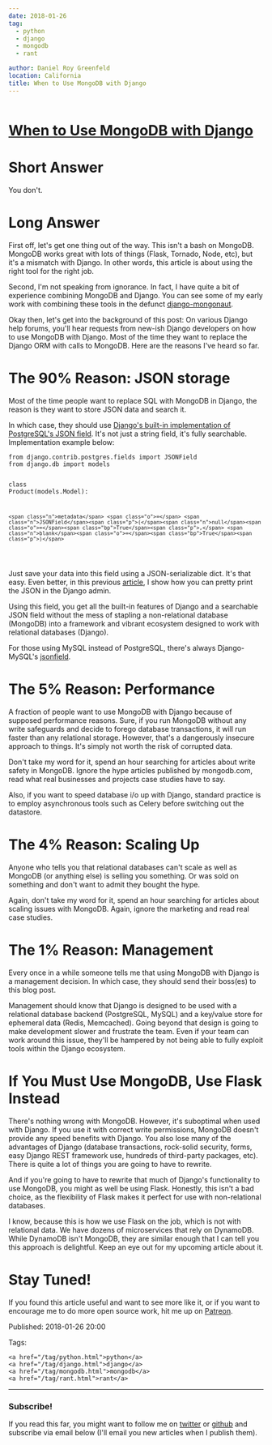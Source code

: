 ```yaml
---
date: 2018-01-26
tag:
  - python
  - django
  - mongodb
  - rant

author: Daniel Roy Greenfeld
location: California
title: When to Use MongoDB with Django
---
```


<div class="twelve wide column">
  <h1 class="ui block header">
    <div class="content">
      <a href="/when-to-use-mongodb-with-django.html"
        >When to Use MongoDB with Django</a
      >
    </div>
  </h1>
  <h1 id="short-answer">Short Answer</h1>
  <p>You don't.</p>
  <h1 id="long-answer">Long Answer</h1>
  <p>
    First off, let's get one thing out of the way. This isn't a bash on MongoDB.
    MongoDB works great with lots of things (Flask, Tornado, Node, etc), but
    it's a mismatch with Django. In other words, this article is about using the
    right tool for the right job.
  </p>
  <p>
    Second, I'm not speaking from ignorance. In fact, I have quite a bit of
    experience combining MongoDB and Django. You can see some of my early work
    with combining these tools in the defunct
    <a href="https://github.com/jazzband/django-mongonaut" target="_blank"
      >django-mongonaut</a
    >.
  </p>
  <p>
    Okay then, let's get into the background of this post: On various Django
    help forums, you'll hear requests from new-ish Django developers on how to
    use MongoDB with Django. Most of the time they want to replace the Django
    ORM with calls to MongoDB. Here are the reasons I've heard so far.
  </p>
  <h1 id="the-90-reason-json-storage">The 90% Reason: JSON storage</h1>
  <p>
    Most of the time people want to replace SQL with MongoDB in Django, the
    reason is they want to store JSON data and search it.
  </p>
  <p>
    In which case, they should use
    <a
      href="https://docs.djangoproject.com/en/2.0/ref/contrib/postgres/fields/#jsonfield"
      target="_blank"
      >Django's built-in implementation of PostgreSQL's JSON field</a
    >. It's not just a string field, it's fully searchable. Implementation
    example below:
  </p>
  <div class="codehilite ui secondary segment">
    <pre><span></span><code><span class="kn">from</span> <span class="nn">django.contrib.postgres.fields</span> <span class="kn">import</span> <span class="n">JSONField</span>
<span class="kn">from</span> <span class="nn">django.db</span> <span class="kn">import</span> <span class="n">models</span>

<span class="k">class</span> <span class="nc">Product</span><span class="p">(</span><span class="n">models</span><span class="o">.</span><span class="n">Model</span><span class="p">):</span>

    <span class="n">metadata</span> <span class="o">=</span> <span class="n">JSONField</span><span class="p">(</span><span class="n">null</span><span class="o">=</span><span class="bp">True</span><span class="p">,</span> <span class="n">blank</span><span class="o">=</span><span class="bp">True</span><span class="p">)</span>

</code></pre>
  </div>

  <p>
    Just save your data into this field using a JSON-serializable dict. It's
    that easy. Even better, in this previous
    <a
      href="https://www.pydanny.com/pretty-formatting-json-django-admin.html"
      target="_blank"
      >article</a
    >, I show how you can pretty print the JSON in the Django admin.
  </p>
  <p>
    Using this field, you get all the built-in features of Django and a
    searchable JSON field without the mess of stapling a non-relational database
    (MongoDB) into a framework and vibrant ecosystem designed to work with
    relational databases (Django).
  </p>
  <p>
    For those using MySQL instead of PostgreSQL, there's always Django-MySQL's
    <a
      href="https://django-mysql.readthedocs.io/en/latest/model_fields/json_field.html"
      target="_blank"
      >jsonfield</a
    >.
  </p>
  <h1 id="the-5-reason-performance">The 5% Reason: Performance</h1>
  <p>
    A fraction of people want to use MongoDB with Django because of supposed
    performance reasons. Sure, if you run MongoDB without any write safeguards
    and decide to forego database transactions, it will run faster than any
    relational storage. However, that's a dangerously insecure approach to
    things. It's simply not worth the risk of corrupted data.
  </p>
  <p>
    Don't take my word for it, spend an hour searching for articles about write
    safety in MongoDB. Ignore the hype articles published by mongodb.com, read
    what real businesses and projects case studies have to say.
  </p>
  <p>
    Also, if you want to speed database i/o up with Django, standard practice is
    to employ asynchronous tools such as Celery before switching out the
    datastore.
  </p>
  <h1 id="the-4-reason-scaling-up">The 4% Reason: Scaling Up</h1>
  <p>
    Anyone who tells you that relational databases can't scale as well as
    MongoDB (or anything else) is selling you something. Or was sold on
    something and don't want to admit they bought the hype.
  </p>
  <p>
    Again, don't take my word for it, spend an hour searching for articles about
    scaling issues with MongoDB. Again, ignore the marketing and read real case
    studies.
  </p>
  <h1 id="the-1-reason-management">The 1% Reason: Management</h1>
  <p>
    Every once in a while someone tells me that using MongoDB with Django is a
    management decision. In which case, they should send their boss(es) to this
    blog post.
  </p>
  <p>
    Management should know that Django is designed to be used with a relational
    database backend (PostgreSQL, MySQL) and a key/value store for ephemeral
    data (Redis, Memcached). Going beyond that design is going to make
    development slower and frustrate the team. Even if your team can work around
    this issue, they'll be hampered by not being able to fully exploit tools
    within the Django ecosystem.
  </p>
  <h1 id="if-you-must-use-mongodb-use-flask-instead">
    If You Must Use MongoDB, Use Flask Instead
  </h1>
  <p>
    There's nothing wrong with MongoDB. However, it's suboptimal when used with
    Django. If you use it with correct write permissions, MongoDB doesn't
    provide any speed benefits with Django. You also lose many of the advantages
    of Django (database transactions, rock-solid security, forms, easy Django
    REST framework use, hundreds of third-party packages, etc). There is quite a
    lot of things you are going to have to rewrite.
  </p>
  <p>
    And if you're going to have to rewrite that much of Django's functionality
    to use MongoDB, you might as well be using Flask. Honestly, this isn't a bad
    choice, as the flexibility of Flask makes it perfect for use with
    non-relational databases.
  </p>
  <p>
    I know, because this is how we use Flask on the job, which is not with
    relational data. We have dozens of microservices that rely on DynamoDB.
    While DynamoDB isn't MongoDB, they are similar enough that I can tell you
    this approach is delightful. Keep an eye out for my upcoming article about
    it.
  </p>
  <h1 id="stay-tuned">Stay Tuned!</h1>
  <p>
    If you found this article useful and want to see more like it, or if you
    want to encourage me to do more open source work, hit me up on
    <a href="https://www.patreon.com/danielroygreenfeld" target="_blank"
      >Patreon</a
    >.
  </p>
  <p>Published: 2018-01-26 20:00</p>
  <p>
    Tags:

    <a href="/tag/python.html">python</a>
    <a href="/tag/django.html">django</a>
    <a href="/tag/mongodb.html">mongodb</a>
    <a href="/tag/rant.html">rant</a>
  </p>
  <hr />
  <h3 class="ui header">Subscribe!</h3>
  <p>
    If you read this far, you might want to follow me on
    <a href="https://twitter.com/pydanny">twitter</a> or
    <a href="https://github.com/pydanny">github</a> and subscribe via email
    below (I'll email you new articles when I publish them).
  </p>
   
</div>
